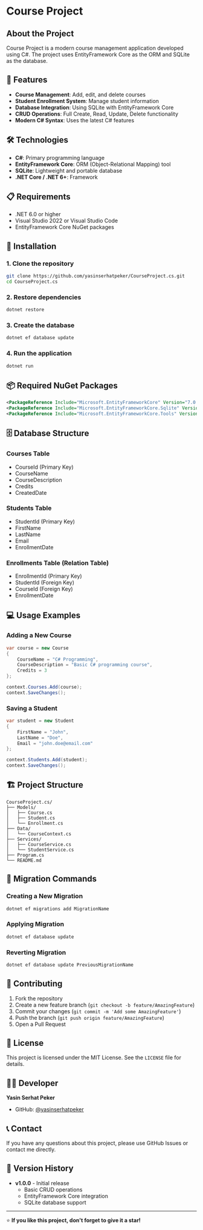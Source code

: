 # Course Project 

## About the Project

Course Project is a modern course management application developed using C#. The project uses EntityFramework Core as the ORM and SQLite as the database.

## 🚀 Features

- **Course Management**: Add, edit, and delete courses  
- **Student Enrollment System**: Manage student information  
- **Database Integration**: Using SQLite with EntityFramework Core  
- **CRUD Operations**: Full Create, Read, Update, Delete functionality  
- **Modern C# Syntax**: Uses the latest C# features  

## 🛠️ Technologies

- **C#**: Primary programming language  
- **EntityFramework Core**: ORM (Object-Relational Mapping) tool  
- **SQLite**: Lightweight and portable database  
- **.NET Core / .NET 6+**: Framework  

## 📋 Requirements

- .NET 6.0 or higher  
- Visual Studio 2022 or Visual Studio Code  
- EntityFramework Core NuGet packages  

## 🔧 Installation

### 1. Clone the repository
```bash
git clone https://github.com/yasinserhatpeker/CourseProject.cs.git
cd CourseProject.cs
```

### 2. Restore dependencies
```bash
dotnet restore
```

### 3. Create the database
```bash
dotnet ef database update
```

### 4. Run the application
```bash
dotnet run
```

## 📦 Required NuGet Packages

```xml
<PackageReference Include="Microsoft.EntityFrameworkCore" Version="7.0.0" />
<PackageReference Include="Microsoft.EntityFrameworkCore.Sqlite" Version="7.0.0" />
<PackageReference Include="Microsoft.EntityFrameworkCore.Tools" Version="7.0.0" />
```

## 🗄️ Database Structure

### Courses Table
- CourseId (Primary Key)  
- CourseName  
- CourseDescription  
- Credits  
- CreatedDate  

### Students Table
- StudentId (Primary Key)  
- FirstName  
- LastName  
- Email  
- EnrollmentDate  

### Enrollments Table (Relation Table)
- EnrollmentId (Primary Key)  
- StudentId (Foreign Key)  
- CourseId (Foreign Key)  
- EnrollmentDate  

## 💻 Usage Examples

### Adding a New Course
```csharp
var course = new Course
{
    CourseName = "C# Programming",
    CourseDescription = "Basic C# programming course",
    Credits = 3
};

context.Courses.Add(course);
context.SaveChanges();
```

### Saving a Student
```csharp
var student = new Student
{
    FirstName = "John",
    LastName = "Doe",
    Email = "john.doe@email.com"
};

context.Students.Add(student);
context.SaveChanges();
```

## 🏗️ Project Structure

```
CourseProject.cs/
├── Models/
│   ├── Course.cs
│   ├── Student.cs
│   └── Enrollment.cs
├── Data/
│   └── CourseContext.cs
├── Services/
│   ├── CourseService.cs
│   └── StudentService.cs
├── Program.cs
└── README.md
```

## 📝 Migration Commands

### Creating a New Migration
```bash
dotnet ef migrations add MigrationName
```

### Applying Migration
```bash
dotnet ef database update
```

### Reverting Migration
```bash
dotnet ef database update PreviousMigrationName
```

## 🤝 Contributing

1. Fork the repository  
2. Create a new feature branch (`git checkout -b feature/AmazingFeature`)  
3. Commit your changes (`git commit -m 'Add some AmazingFeature'`)  
4. Push the branch (`git push origin feature/AmazingFeature`)  
5. Open a Pull Request  

## 📄 License

This project is licensed under the MIT License. See the `LICENSE` file for details.

## 👨‍💻 Developer

**Yasin Serhat Peker**  
- GitHub: [@yasinserhatpeker](https://github.com/yasinserhatpeker)  

## 📞 Contact

If you have any questions about this project, please use GitHub Issues or contact me directly.

## 🔄 Version History

- **v1.0.0** - Initial release  
  - Basic CRUD operations  
  - EntityFramework Core integration  
  - SQLite database support  

---

⭐ **If you like this project, don't forget to give it a star!**
